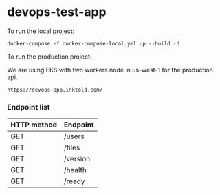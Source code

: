# devops-test-app


To run the local project:

```
docker-compose -f docker-compose-local.yml up --build -d
```

To run the production project:

We are using EKS with two workers node in us-west-1 for the production api.

```
https://devops-app.inktold.com/
```

### Endpoint list

| HTTP method | Endpoint |
| ---- | --------------- |
| GET | /users |
| GET | /files |
| GET | /version |
| GET | /health |
| GET | /ready |
